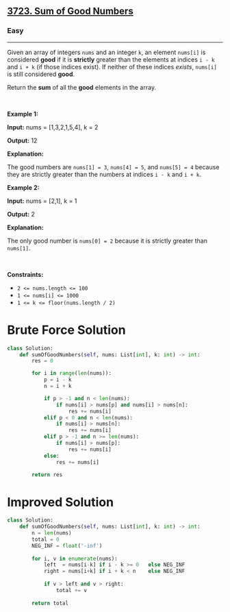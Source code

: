 <h2><a href="https://leetcode.com/problems/sum-of-good-numbers">3723. Sum of Good Numbers</a></h2><h3>Easy</h3><hr><p>Given an array of integers <code>nums</code> and an integer <code>k</code>, an element <code>nums[i]</code> is considered <strong>good</strong> if it is <strong>strictly</strong> greater than the elements at indices <code>i - k</code> and <code>i + k</code> (if those indices exist). If neither of these indices <em>exists</em>, <code>nums[i]</code> is still considered <strong>good</strong>.</p>

<p>Return the <strong>sum</strong> of all the <strong>good</strong> elements in the array.</p>

<p>&nbsp;</p>
<p><strong class="example">Example 1:</strong></p>

<div class="example-block">
<p><strong>Input:</strong> <span class="example-io">nums = [1,3,2,1,5,4], k = 2</span></p>

<p><strong>Output:</strong> <span class="example-io">12</span></p>

<p><strong>Explanation:</strong></p>

<p>The good numbers are <code>nums[1] = 3</code>, <code>nums[4] = 5</code>, and <code>nums[5] = 4</code> because they are strictly greater than the numbers at indices <code>i - k</code> and <code>i + k</code>.</p>
</div>

<p><strong class="example">Example 2:</strong></p>

<div class="example-block">
<p><strong>Input:</strong> <span class="example-io">nums = [2,1], k = 1</span></p>

<p><strong>Output:</strong> <span class="example-io">2</span></p>

<p><strong>Explanation:</strong></p>

<p>The only good number is <code>nums[0] = 2</code> because it is strictly greater than <code>nums[1]</code>.</p>
</div>

<p>&nbsp;</p>
<p><strong>Constraints:</strong></p>

<ul>
	<li><code>2 &lt;= nums.length &lt;= 100</code></li>
	<li><code>1 &lt;= nums[i] &lt;= 1000</code></li>
	<li><code>1 &lt;= k &lt;= floor(nums.length / 2)</code></li>
</ul>


# Brute Force Solution 
```python
class Solution:
    def sumOfGoodNumbers(self, nums: List[int], k: int) -> int:
        res = 0

        for i in range(len(nums)):
            p = i - k
            n = i + k

            if p > -1 and n < len(nums):
                if nums[i] > nums[p] and nums[i] > nums[n]:
                    res += nums[i]
            elif p < 0 and n < len(nums):
                if nums[i] > nums[n]:
                    res += nums[i]
            elif p > -1 and n >= len(nums):
                if nums[i] > nums[p]:
                    res += nums[i]
            else:
                res += nums[i]

        return res   
```

# Improved Solution 
```python
class Solution:
    def sumOfGoodNumbers(self, nums: List[int], k: int) -> int:
        n = len(nums)
        total = 0
        NEG_INF = float('-inf')
        
        for i, v in enumerate(nums):
            left  = nums[i-k] if i - k >= 0   else NEG_INF
            right = nums[i+k] if i + k < n    else NEG_INF
            
            if v > left and v > right:
                total += v
        
        return total
```
